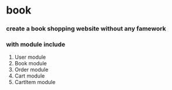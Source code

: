 # book

### create a book shopping website without any famework 
### with module include
1. User module
2. Book module
3. Order module
4. Cart module
5. CartItem module
